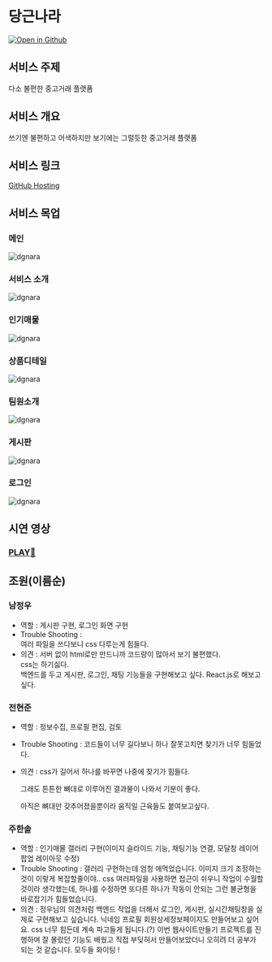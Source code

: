 # 당근나라

[![Open in Github](assets/img/dgdg.png)](https://luxetverit.github.io/miniproject5-website-dgnara/index.html)

## 서비스 주제

다소 불편한 중고거래 플랫폼

## 서비스 개요

쓰기엔 불편하고 어색하지만
보기에는 그럴듯한 중고거래 플랫폼

## 서비스 링크

[GitHub Hosting](https://luxetverit.github.io/miniproject5-website-dgnara/index.html)

## 서비스 목업

### 메인

![dgnara](assets/mock-img/dgmain.png)

### 서비스 소개

![dgnara](assets/mock-img/dginfo.png)

### 인기매물

![dgnara](assets/mock-img/dgsales.png)

### 상품디테일

![dgnara](assets/mock-img/dgsalesdetail.png)

### 팀원소개

![dgnara](assets/mock-img/dgwho.png)

### 게시판

![dgnara](assets/mock-img/dgboard.png)

### 로그인

![dgnara](assets/mock-img/dglogin.png)

## 시연 영상

### [PLAY🎃](https://luxetverit.github.io/miniproject5-website-dgnara/index.html)

## 조원(이름순)

### 남정우

-   역할 : 게시판 구현, 로그인 화면 구현
-   Trouble Shooting :  
     여러 파일을 쓰다보니 css 다루는게 힘들다.
-   의견 :
    서버 없이 html로만 만드니까 코드량이 많아서 보기 불편했다.  
    css는 하기싫다.  
    백엔드를 두고 게시판, 로그인, 채팅 기능들을 구현해보고 싶다.
    React.js로 해보고 싶다.

### 전현준

-   역할 : 정보수집, 프로필 편집, 검토
-   Trouble Shooting : 코드들이 너무 길다보니 하나 잘못고치면 찾기가 너무 힘들었다.
-   의견 :
    css가 길어서 하나를 바꾸면 나중에 찾기가 힘들다.

    그래도 튼튼한 뼈대로 이루어진 결과물이 나와서 기분이 좋다.

    아직은 뼈대만 갖추어졌을뿐이라 움직일 근육들도 붙여보고싶다.

### 주한솔

-   역할 : 인기매물 갤러리 구현(이미지 슬라이드 기능, 채팅기능 연결, 모달창 레이어 팝업 레이아웃 수정)
-   Trouble Shooting : 갤러리 구현하는데 엄청 애먹었습니다. 이미지 크기 조정하는 것이 이렇게 복잡할줄이야..
    css 여러파일을 사용하면 접근이 쉬우니 작업이 수월할 것이라 생각했는데,
    하나를 수정하면 또다른 하나가 작동이 안되는 그런 불균형을 바로잡기가 힘들었습니다.
-   의견 : 정우님의 의견처럼 백엔드 작업을 더해서 로그인, 게시판, 실시간채팅창을 실제로 구현해보고 싶습니다.
    닉네임 프로필 회원상세정보페이지도 만들어보고 싶어요.
    css 너무 힘든데 계속 파고들게 됩니다.(?)
    이번 웹사이트만들기 프로젝트를 진행하며 잘 몰랐던 기능도 배웠고 직접 부딪혀서 만들어보았더니 오히려 더 공부가 되는 것 같습니다.
    모두들 화이팅 !
